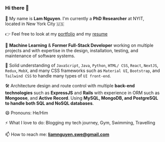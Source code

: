 ### Hi there 👋

🥰 My name is **Lam Nguyen**. I'm currently a **PhD Researcher** at NYIT, located in New York City 🇺🇸

👉 Feel free to look at my [portfolio](https://lamng.io/) and my [resume]([https://docs.google.com/document/d/1h-buG5emsA-NMHMAhUKjSmRed8qICVgVesWikRyMFzQ/edit?usp=sharing](https://docs.google.com/document/d/1-JLziUE-TpLsI4EVBPwiEOlSy7nBNDapYvfqL0kYkng/edit?usp=sharing))


🔭 **Machine Learning** & **Former Full-Stack Developer** working on multiple projects and with expertise in the design, installation, testing, and maintenance of software systems.

🧰 Solid understanding of `JavaScript`, `Java`, `Python`, `HTML/ CSS`, `React`, `NextJS`, `Redux`, `MobX`, and many CSS frameworks such as `Material UI`, `Bootstrap`, and `Tailwind CSS` to handle many types of `UI front-end`.

🛠 Architecture design and route control with multiple **back-end technologies** such as **ExpressJS** and **Rails** with experience in ORM such as **Mongoose**, and **Active Record**. Using **MySQL, MongoDB, and PostgreSQL to handle both SQL and NoSQL databases**.

😄 Pronouns: He/Him

⚡ What I love to do: Blogging my tech journey, Gym, Swimming, Travelling

📫 How to reach me: **liamnguyen.swe@gmail.com**
